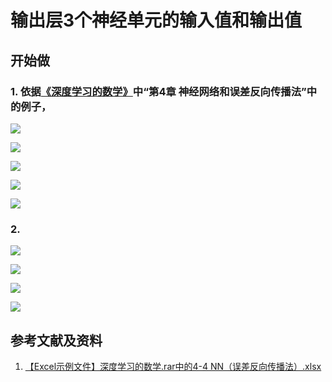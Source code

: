 ﻿# 输出层3个神经单元的输入值和输出值

## 开始做

### 1. 依据[《深度学习的数学》](https://www.ituring.com.cn/book/2593)中“第4章 神经网络和误差反向传播法”中的例子，

![](/images/体验卷积神经网络中的数学原理/第3层中2个神经单元的输入值和输出值/1a00.jpg)

![](/images/体验卷积神经网络中的数学原理/第3层中2个神经单元的输入值和输出值/1a0.jpg)

![](/images/体验卷积神经网络中的数学原理/第3层中2个神经单元的输入值和输出值/1a1.jpg)

![](/images/体验卷积神经网络中的数学原理/第3层中2个神经单元的输入值和输出值/1a2.jpg)

![](/images/体验卷积神经网络中的数学原理/第3层中2个神经单元的输入值和输出值/1a3.jpg)


### 2.

![](/images/体验卷积神经网络中的数学原理/第3层中2个神经单元的输入值和输出值/2a0.jpg)

![](/images/体验卷积神经网络中的数学原理/第3层中2个神经单元的输入值和输出值/2a1.jpg)

![](/images/体验卷积神经网络中的数学原理/第3层中2个神经单元的输入值和输出值/2a2.jpg)

![](/images/体验卷积神经网络中的数学原理/第3层中2个神经单元的输入值和输出值/2a3.jpg)


## 参考文献及资料

1. [【Excel示例文件】深度学习的数学.rar中的4-4 NN（误差反向传播法）.xlsx](http://www.ituring.com.cn/book/2593)